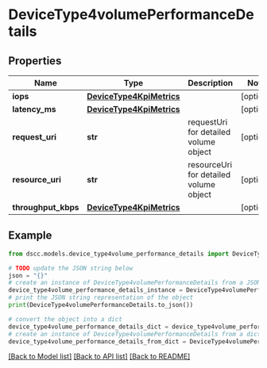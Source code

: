 # DeviceType4volumePerformanceDetails


## Properties

Name | Type | Description | Notes
------------ | ------------- | ------------- | -------------
**iops** | [**DeviceType4KpiMetrics**](DeviceType4KpiMetrics.md) |  | [optional] 
**latency_ms** | [**DeviceType4KpiMetrics**](DeviceType4KpiMetrics.md) |  | [optional] 
**request_uri** | **str** | requestUri for detailed volume object | [optional] 
**resource_uri** | **str** | resourceUri for detailed volume object | [optional] 
**throughput_kbps** | [**DeviceType4KpiMetrics**](DeviceType4KpiMetrics.md) |  | [optional] 

## Example

```python
from dscc.models.device_type4volume_performance_details import DeviceType4volumePerformanceDetails

# TODO update the JSON string below
json = "{}"
# create an instance of DeviceType4volumePerformanceDetails from a JSON string
device_type4volume_performance_details_instance = DeviceType4volumePerformanceDetails.from_json(json)
# print the JSON string representation of the object
print(DeviceType4volumePerformanceDetails.to_json())

# convert the object into a dict
device_type4volume_performance_details_dict = device_type4volume_performance_details_instance.to_dict()
# create an instance of DeviceType4volumePerformanceDetails from a dict
device_type4volume_performance_details_from_dict = DeviceType4volumePerformanceDetails.from_dict(device_type4volume_performance_details_dict)
```
[[Back to Model list]](../README.md#documentation-for-models) [[Back to API list]](../README.md#documentation-for-api-endpoints) [[Back to README]](../README.md)


